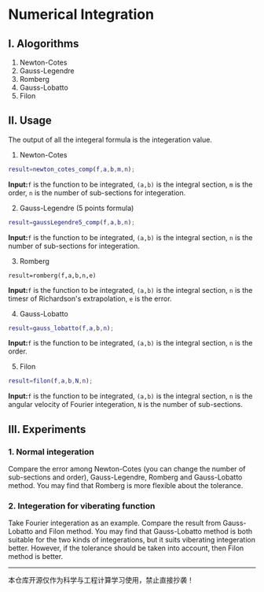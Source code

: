 # Numerical Integration

## I. Alogorithms

1. Newton-Cotes
2. Gauss-Legendre
3. Romberg
4. Gauss-Lobatto
5. Filon

## II. Usage

The output of all the integeral formula is the integeration value.

1. Newton-Cotes

```matlab
result=newton_cotes_comp(f,a,b,m,n);
```

**Input:**`f` is the function to be integrated, `(a,b)` is the integral section, `m` is the order, `n` is the number of sub-sections for integeration.

2. Gauss-Legendre (5 points formula)

```matlab
result=gaussLegendre5_comp(f,a,b,n);
```

**Input:**`f` is the function to be integrated, `(a,b)` is the integral section,  `n` is the number of sub-sections for integeration.

3. Romberg

```
result=romberg(f,a,b,n,e)
```

**Input:**`f` is the function to be integrated, `(a,b)` is the integral section,  `n` is the timesr of Richardson's extrapolation, `e` is the error.

4. Gauss-Lobatto

```matlab
result=gauss_lobatto(f,a,b,n);
```

**Input:**`f` is the function to be integrated, `(a,b)` is the integral section,  `n` is the order.

5. Filon

```matlab
result=filon(f,a,b,N,n);
```

**Input:**`f` is the function to be integrated, `(a,b)` is the integral section,  `n` is the angular velocity of Fourier integeration, `N` is the number of sub-sections.

## III. Experiments

### 1. Normal integeration

Compare the error among Newton-Cotes (you can change the number of sub-sections and order), Gauss-Legendre, Romberg and Gauss-Lobatto method. You may find that Romberg is more flexible about the tolerance.

### 2. Integeration for viberating function

Take Fourier integeration as an example. Compare the result from Gauss-Lobatto and Filon method. You may find that Gauss-Lobatto method is both suitable for the two kinds of integerations, but it suits viberating integeration better. However, if the tolerance should be taken into account, then Filon method is better.





---

本仓库开源仅作为科学与工程计算学习使用，禁止直接抄袭！